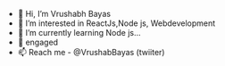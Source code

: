 - 👋 Hi, I’m Vrushabh Bayas
- 👀 I’m interested in ReactJs,Node js, Webdevelopment 
- 🌱 I’m currently learning Node js...
- 💞️ engaged 
- 📫 Reach me - @VrushabBayas (twiiter)

<!---
VrushabhB/VrushabhB is a ✨ special ✨ repository because its `README.md` (this file) appears on your GitHub profile.
You can click the Preview link to take a look at your changes.
--->
